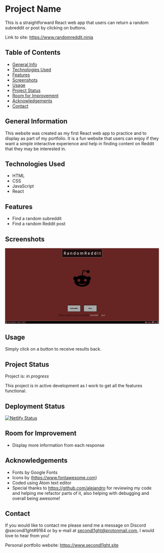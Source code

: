 # Project Name
This is a straightforward React web app that users can return a random subreddit or post by clicking on buttons.

Link to site: https://www.randomreddit.ninja

## Table of Contents
* [General Info](#general-information)
* [Technologies Used](#technologies-used)
* [Features](#features)
* [Screenshots](#screenshots)
* [Usage](#usage)
* [Project Status](#project-status)
* [Room for Improvement](#room-for-improvement)
* [Acknowledgements](#acknowledgements)
* [Contact](#contact)

## General Information
This website was created as my first React web app to practice and to display as part of my portfolio. It is a fun website that users can enjoy if they want a simple interactive experience and help in finding content on Reddit that they may be interested in.

## Technologies Used
- HTML
- CSS
- JavaScript
- React

## Features
- Find a random subreddit
- Find a random Reddit post

## Screenshots
![screenshot](./public/screenshot.png)

## Usage
Simply click on a button to receive results back.

## Project Status
Project is: _in progress_

This project is in active development as I work to get all the features functional.

## Deployment Status
[![Netlify Status](https://api.netlify.com/api/v1/badges/a324bc96-cdfc-4fec-8df4-c1746414876e/deploy-status)](https://app.netlify.com/sites/randomreddit/deploys)

## Room for Improvement
- Display more information from each response

## Acknowledgements
- Fonts by Google Fonts
- Icons by (<https://www.fontawesome.com>)
- Coded using Atom text editor
- Special thanks to https://github.com/alejandro for reviewing my code and helping me refactor parts of it, also helping with debugging and overall being awesome! 

## Contact
If you would like to contact me please send me a message on Discord @secondl1ght#9164 or by e-mail at secondl1ght@protonmail.com, I would love to hear from you!

Personal portfolio website: https://www.secondl1ght.site
